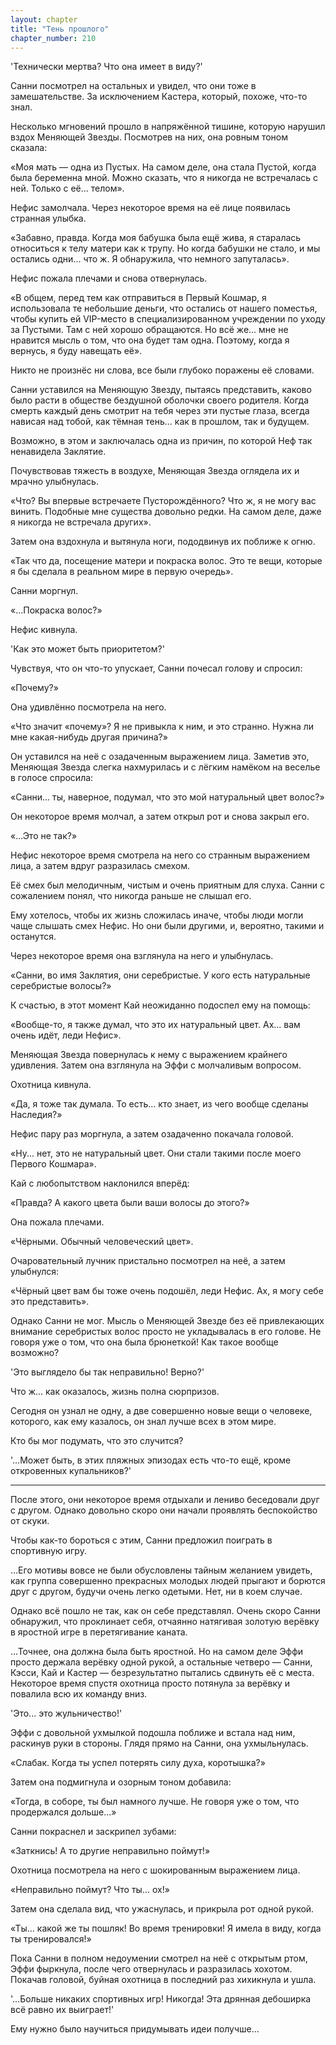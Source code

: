 ```yaml
---
layout: chapter
title: "Тень прошлого"
chapter_number: 210
---
```


'Технически мертва? Что она имеет в виду?'

Санни посмотрел на остальных и увидел, что они тоже в замешательстве. За исключением Кастера, который, похоже, что-то знал.

Несколько мгновений прошло в напряжённой тишине, которую нарушил вздох Меняющей Звезды. Посмотрев на них, она ровным тоном сказала:

«Моя мать — одна из Пустых. На самом деле, она стала Пустой, когда была беременна мной. Можно сказать, что я никогда не встречалась с ней. Только с её... телом».

Нефис замолчала. Через некоторое время на её лице появилась странная улыбка.

«Забавно, правда. Когда моя бабушка была ещё жива, я старалась относиться к телу матери как к трупу. Но когда бабушки не стало, и мы остались одни... что ж. Я обнаружила, что немного запуталась».

Нефис пожала плечами и снова отвернулась.

«В общем, перед тем как отправиться в Первый Кошмар, я использовала те небольшие деньги, что остались от нашего поместья, чтобы купить ей VIP-место в специализированном учреждении по уходу за Пустыми. Там с ней хорошо обращаются. Но всё же... мне не нравится мысль о том, что она будет там одна. Поэтому, когда я вернусь, я буду навещать её».

Никто не произнёс ни слова, все были глубоко поражены её словами.

Санни уставился на Меняющую Звезду, пытаясь представить, каково было расти в обществе бездушной оболочки своего родителя. Когда смерть каждый день смотрит на тебя через эти пустые глаза, всегда нависая над тобой, как тёмная тень... как в прошлом, так и будущем.

Возможно, в этом и заключалась одна из причин, по которой Неф так ненавидела Заклятие.

Почувствовав тяжесть в воздухе, Меняющая Звезда оглядела их и мрачно улыбнулась.

«Что? Вы впервые встречаете Пусторождённого? Что ж, я не могу вас винить. Подобные мне существа довольно редки. На самом деле, даже я никогда не встречала других».

Затем она вздохнула и вытянула ноги, пододвинув их поближе к огню.

«Так что да, посещение матери и покраска волос. Это те вещи, которые я бы сделала в реальном мире в первую очередь».

Санни моргнул.

«...Покраска волос?»

Нефис кивнула.

'Как это может быть приоритетом?'

Чувствуя, что он что-то упускает, Санни почесал голову и спросил:

«Почему?»

Она удивлённо посмотрела на него.

«Что значит «почему»? Я не привыкла к ним, и это странно. Нужна ли мне какая-нибудь другая причина?»

Он уставился на неё с озадаченным выражением лица. Заметив это, Меняющая Звезда слегка нахмурилась и с лёгким намёком на веселье в голосе спросила:

«Санни... ты, наверное, подумал, что это мой натуральный цвет волос?»

Он некоторое время молчал, а затем открыл рот и снова закрыл его.

«...Это не так?»

Нефис некоторое время смотрела на него со странным выражением лица, а затем вдруг разразилась смехом.

Её смех был мелодичным, чистым и очень приятным для слуха. Санни с сожалением понял, что никогда раньше не слышал его.

Ему хотелось, чтобы их жизнь сложилась иначе, чтобы люди могли чаще слышать смех Нефис. Но они были другими, и, вероятно, такими и останутся.

Через некоторое время она взглянула на него и улыбнулась.

«Санни, во имя Заклятия, они серебристые. У кого есть натуральные серебристые волосы?»

К счастью, в этот момент Кай неожиданно подоспел ему на помощь:

«Вообще-то, я также думал, что это их натуральный цвет. Ах... вам очень идёт, леди Нефис».

Меняющая Звезда повернулась к нему с выражением крайнего удивления. Затем она взглянула на Эффи с молчаливым вопросом.

Охотница кивнула.

«Да, я тоже так думала. То есть... кто знает, из чего вообще сделаны Наследия?»

Нефис пару раз моргнула, а затем озадаченно покачала головой.

«Ну... нет, это не натуральный цвет. Они стали такими после моего Первого Кошмара».

Кай с любопытством наклонился вперёд:

«Правда? А какого цвета были ваши волосы до этого?»

Она пожала плечами.

«Чёрными. Обычный человеческий цвет».

Очаровательный лучник пристально посмотрел на неё, а затем улыбнулся:

«Чёрный цвет вам бы тоже очень подошёл, леди Нефис. Ах, я могу себе это представить».

Однако Санни не мог. Мысль о Меняющей Звезде без её привлекающих внимание серебристых волос просто не укладывалась в его голове. Не говоря уже о том, что она была брюнеткой! Как такое вообще возможно?

'Это выглядело бы так неправильно! Верно?'

Что ж... как оказалось, жизнь полна сюрпризов.

Сегодня он узнал не одну, а две совершенно новые вещи о человеке, которого, как ему казалось, он знал лучше всех в этом мире.

Кто бы мог подумать, что это случится?

'...Может быть, в этих пляжных эпизодах есть что-то ещё, кроме откровенных купальников?'

***

После этого, они некоторое время отдыхали и лениво беседовали друг с другом. Однако довольно скоро они начали проявлять беспокойство от скуки.

Чтобы как-то бороться с этим, Санни предложил поиграть в спортивную игру.

...Его мотивы вовсе не были обусловлены тайным желанием увидеть, как группа совершенно прекрасных молодых людей прыгают и борются друг с другом, будучи очень легко одетыми. Нет, ни в коем случае.

Однако всё пошло не так, как он себе представлял. Очень скоро Санни обнаружил, что проклинает себя, отчаянно натягивая золотую верёвку в яростной игре в перетягивание каната.

...Точнее, она должна была быть яростной. Но на самом деле Эффи просто держала верёвку одной рукой, а остальные четверо — Санни, Кэсси, Кай и Кастер — безрезультатно пытались сдвинуть её с места. Некоторое время спустя охотница просто потянула за верёвку и повалила всю их команду вниз.

'Это... это жульничество!'

Эффи с довольной ухмылкой подошла поближе и встала над ним, раскинув руки в стороны. Глядя прямо на Санни, она ухмыльнулась.

«Слабак. Когда ты успел потерять силу духа, коротышка?»

Затем она подмигнула и озорным тоном добавила:

«Тогда, в соборе, ты был намного лучше. Не говоря уже о том, что продержался дольше...»

Санни покраснел и заскрипел зубами:

«Заткнись! А то другие неправильно поймут!»

Охотница посмотрела на него с шокированным выражением лица.

«Неправильно поймут? Что ты... ох!»

Затем она сделала вид, что ужаснулась, и прикрыла рот одной рукой.

«Ты... какой же ты пошляк! Во время тренировки! Я имела в виду, когда ты тренировался!»

Пока Санни в полном недоумении смотрел на неё с открытым ртом, Эффи фыркнула, после чего отвернулась и разразилась хохотом. Покачав головой, буйная охотница в последний раз хихикнула и ушла.

'...Больше никаких спортивных игр! Никогда! Эта дрянная дебоширка всё равно их выиграет!'

Ему нужно было научиться придумывать идеи получше...